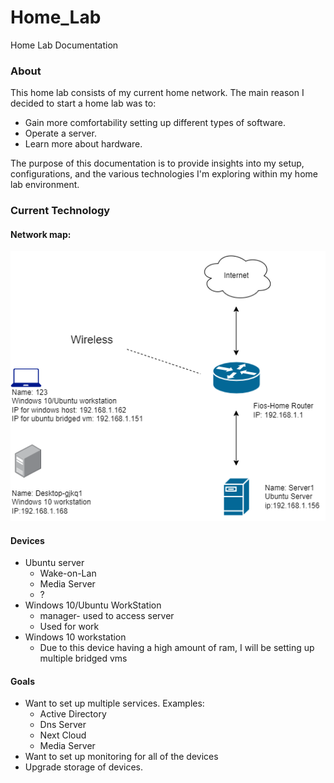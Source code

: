 # Home_Lab 

Home Lab Documentation

### About

This home lab consists of my current home network. The main reason I decided to start a home lab was to:

- Gain more comfortability setting up different types of software.
- Operate a server.
- Learn more about hardware.

The purpose of this documentation is to provide insights into my setup, configurations, and the various technologies I'm exploring within my home lab environment.

### Current Technology

#### Network map:

![Alt Text](/images//network1.drawio.png)

#### Devices
- Ubuntu server
   - Wake-on-Lan
   - Media Server
   - ?
- Windows 10/Ubuntu WorkStation
   - manager- used to access server
   - Used for work
- Windows 10 workstation
   - Due to this device having a high amount of ram, I will be setting up multiple bridged vms 

#### Goals
- Want to set up multiple services. Examples:
    - Active Directory
    - Dns Server
    - Next Cloud
    - Media Server
- Want to set up monitoring for all of the devices
- Upgrade storage of devices.



